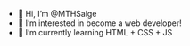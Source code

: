 - 👋 Hi, I’m @MTHSalge
- 👀 I’m interested in become a web developer!
- 🌱 I’m currently learning HTML + CSS + JS
